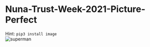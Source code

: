 # Nuna-Trust-Week-2021-Picture-Perfect

Hint: `pip3 install image`       
![superman](https://github.com/bpr-nuna/Nuna-Trust-Week-2021-Picture-Perfect/blob/main/the-hat.png)
